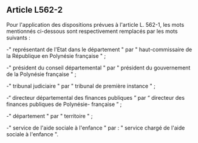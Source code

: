 ## Article L562-2

Pour l'application des dispositions prévues à l'article L. 562-1, les mots mentionnés ci-dessous sont
respectivement remplacés par les mots suivants :

-" représentant de l'Etat dans le département " par " haut-commissaire de la République en Polynésie
française " ;

-" président du conseil départemental " par " président du gouvernement de la Polynésie française " ;

-" tribunal judiciaire " par " tribunal de première instance " ;

-“ directeur départemental des finances publiques ” par “ directeur des finances publiques de Polynésie-
française ” ;

-" département " par " territoire " ;

-" service de l'aide sociale à l'enfance " par : " service chargé de l'aide sociale à l'enfance ".

